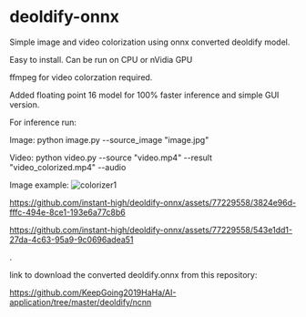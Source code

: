 # deoldify-onnx

Simple image and video colorization using onnx converted deoldify model.

Easy to install. Can be run on CPU or nVidia GPU

ffmpeg for video colorzation required.

Added floating point 16 model for 100% faster inference and simple GUI version.

For inference run:

Image:
python image.py --source_image "image.jpg"

Video:
python video.py --source "video.mp4" --result "video_colorized.mp4" --audio

Image example:
![colorizer1](https://github.com/instant-high/deoldify-onnx/assets/77229558/171642dd-9034-4ca7-8d29-c07c6e5e9f0a)


https://github.com/instant-high/deoldify-onnx/assets/77229558/3824e96d-fffc-494e-8ce1-193e6a77c8b6

https://github.com/instant-high/deoldify-onnx/assets/77229558/543e1dd1-27da-4c63-95a9-9c0696adea51

.

link to download the converted deoldify.onnx from this repository:

https://github.com/KeepGoing2019HaHa/AI-application/tree/master/deoldify/ncnn
